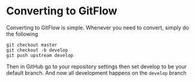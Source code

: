 # Converting to GitFlow
Converting to GitFlow is simple. Whenever you need to convert, simply do the following

```
git checkout master
git checkout -b develop
git push upstream develop
```

Then in GitHub go to your repository settings then set develop to be your default branch. And now all development happens on the `develop` branch
